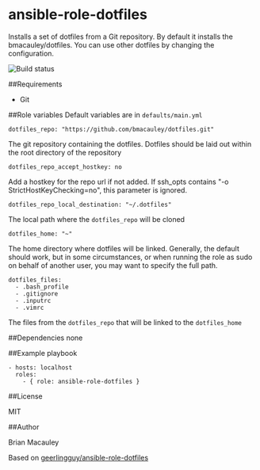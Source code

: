 # ansible-role-dotfiles
Installs a set of dotfiles from a Git repository. By default it installs the bmacauley/dotfiles. You can use other dotfiles by changing the configuration.

![Build status](https://travis-ci.org/bmacauley/ansible-role-homebrew.svg?branch=master)

##Requirements
- Git

##Role variables
Default variables are in `defaults/main.yml`

```
dotfiles_repo: "https://github.com/bmacauley/dotfiles.git"
```
The git repository containing the dotfiles. Dotfiles should be laid out within the root directory of the repository


```
dotfiles_repo_accept_hostkey: no
```
Add a hostkey for the repo url if not added. If ssh_opts contains "-o StrictHostKeyChecking=no", this parameter is ignored.


```
dotfiles_repo_local_destination: "~/.dotfiles"
```
The local path where the `dotfiles_repo` will be cloned


```
dotfiles_home: "~"
```
The home directory where dotfiles will be linked. Generally, the default should work, but in some circumstances, or when running the role as sudo on behalf of another user, you may want to specify the full path.


```
dotfiles_files:
  - .bash_profile
  - .gitignore
  - .inputrc
  - .vimrc
```
The files from the `dotfiles_repo` that will be linked to the `dotfiles_home`

##Dependencies
none

##Example playbook
```
- hosts: localhost
  roles:
    - { role: ansible-role-dotfiles }
```


##License

MIT

##Author

Brian Macauley

Based on [geerlingguy/ansible-role-dotfiles](https://github.com/geerlingguy/ansible-role-dotfiles)
